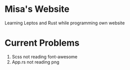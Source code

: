 # Misa's Website

Learning Leptos and Rust while programming own website
# Current Problems
1. Scss not reading font-awesome
2. App.rs not reading png
